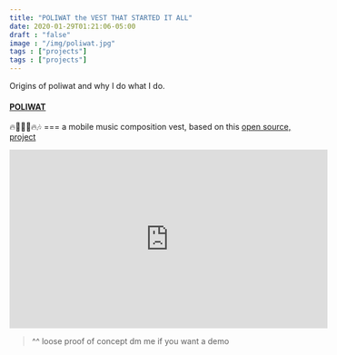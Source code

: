 ```yaml
---
title: "POLIWAT the VEST THAT STARTED IT ALL"
date: 2020-01-29T01:21:06-05:00
draft : "false"
image : "/img/poliwat.jpg"
tags : ["projects"]
tags : ["projects"]
---
```


Origins of poliwat and why I do what I do.

<!--more-->

<h4><a href="http://poliw.at">POLIWAT</a></h4>

<p>🔥👮🏽‍♀️🔥🎶 === a mobile music composition vest, based on this <a href="https://web.archive.org/web/20171217121701/https://github.com/otem/Raspberry-Pi-Looper-synth-drum-thing">open source, project</a></p>

<iframe width="560" height="315" src="https://www.youtube.com/embed/ggakvIIXanw" frameborder="0" allow="accelerometer; autoplay; encrypted-media; gyroscope; picture-in-picture" allowfullscreen></iframe>

<blockquote>
<p>^^ loose proof of concept dm me if you want a demo</p>
</blockquote>
